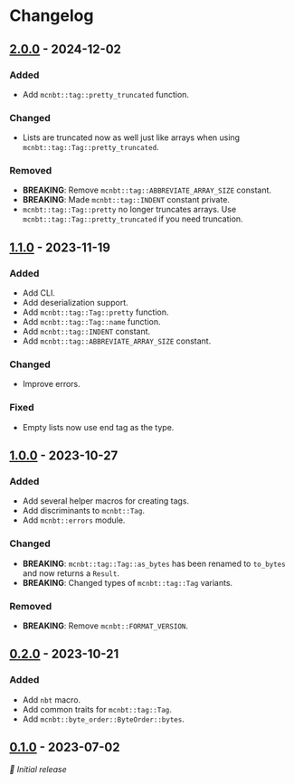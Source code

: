 # Changelog

## [2.0.0] - 2024-12-02

### Added

- Add `mcnbt::tag::pretty_truncated` function.

### Changed

- Lists are truncated now as well just like arrays when using `mcnbt::tag::Tag::pretty_truncated`.

### Removed

- **BREAKING**: Remove `mcnbt::tag::ABBREVIATE_ARRAY_SIZE` constant.
- **BREAKING**: Made `mcnbt::tag::INDENT` constant private.
- `mcnbt::tag::Tag::pretty` no longer truncates arrays. Use `mcnbt::tag::Tag::pretty_truncated` if you need truncation.


## [1.1.0] - 2023-11-19

### Added

- Add CLI.
- Add deserialization support.
- Add `mcnbt::tag::Tag::pretty` function.
- Add `mcnbt::tag::Tag::name` function.
- Add `mcnbt::tag::INDENT` constant.
- Add `mcnbt::tag::ABBREVIATE_ARRAY_SIZE` constant.

### Changed

- Improve errors.

### Fixed

- Empty lists now use end tag as the type.


## [1.0.0] - 2023-10-27

### Added

- Add several helper macros for creating tags.
- Add discriminants to `mcnbt::Tag`.
- Add `mcnbt::errors` module.

### Changed

- **BREAKING**: `mcnbt::tag::Tag::as_bytes` has been renamed to `to_bytes` and now
  returns a `Result`.
- **BREAKING**: Changed types of `mcnbt::tag::Tag` variants.

### Removed

- **BREAKING**: Remove `mcnbt::FORMAT_VERSION`.


## [0.2.0] - 2023-10-21

### Added

- Add `nbt` macro.
- Add common traits for `mcnbt::tag::Tag`.
- Add `mcnbt::byte_order::ByteOrder::bytes`.


## [0.1.0] - 2023-07-02

_🍰 Initial release_


[2.0.0]: https://github.com/phoenixr-codes/mcnbt/compare/v1.1.0...v2.0.0
[1.1.0]: https://github.com/phoenixr-codes/mcnbt/compare/v1.0.0...v1.1.0
[1.0.0]: https://github.com/phoenixr-codes/mcnbt/compare/v0.2.0...v1.0.0
[0.2.0]: https://github.com/phoenixr-codes/mcnbt/compare/v0.1.0...v0.2.0
[0.1.0]: https://github.com/phoenixr-codes/mcnbt/releases/v0.1.0
